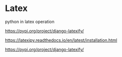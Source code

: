 # Latex
python in latex operation 


https://pypi.org/project/django-latexify/

https://latexipy.readthedocs.io/en/latest/installation.html

https://pypi.org/project/django-latexify/
